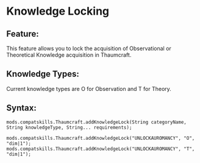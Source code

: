 # Knowledge Locking

## Feature:
This feature allows you to lock the acquisition of Observational or Theoretical Knowledge acquisition in Thaumcraft.

## Knowledge Types:
Current knowledge types are O for Observation and T for Theory.

## Syntax:
```
mods.compatskills.Thaumcraft.addKnowledgeLock(String categoryName, String knowledgeType, String... requirements);

mods.compatskills.Thaumcraft.addKnowledgeLock("UNLOCKAUROMANCY", "O", "dim|1");
mods.compatskills.Thaumcraft.addKnowledgeLock("UNLOCKAUROMANCY", "T", "dim|1");
```